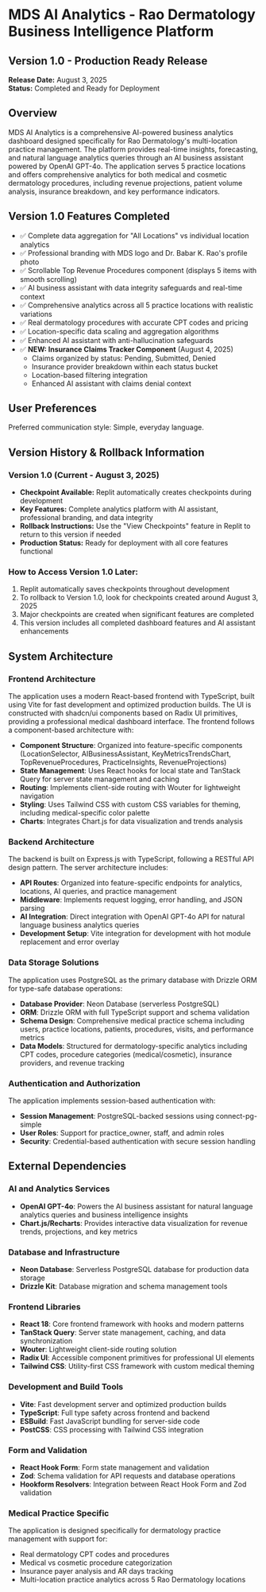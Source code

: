 # MDS AI Analytics - Rao Dermatology Business Intelligence Platform

## Version 1.0 - Production Ready Release
**Release Date:** August 3, 2025  
**Status:** Completed and Ready for Deployment

## Overview

MDS AI Analytics is a comprehensive AI-powered business analytics dashboard designed specifically for Rao Dermatology's multi-location practice management. The platform provides real-time insights, forecasting, and natural language analytics queries through an AI business assistant powered by OpenAI GPT-4o. The application serves 5 practice locations and offers comprehensive analytics for both medical and cosmetic dermatology procedures, including revenue projections, patient volume analysis, insurance breakdown, and key performance indicators.

## Version 1.0 Features Completed
- ✅ Complete data aggregation for "All Locations" vs individual location analytics
- ✅ Professional branding with MDS logo and Dr. Babar K. Rao's profile photo
- ✅ Scrollable Top Revenue Procedures component (displays 5 items with smooth scrolling)
- ✅ AI business assistant with data integrity safeguards and real-time context
- ✅ Comprehensive analytics across all 5 practice locations with realistic variations
- ✅ Real dermatology procedures with accurate CPT codes and pricing
- ✅ Location-specific data scaling and aggregation algorithms
- ✅ Enhanced AI assistant with anti-hallucination safeguards
- ✅ **NEW: Insurance Claims Tracker Component** (August 4, 2025)
  - Claims organized by status: Pending, Submitted, Denied
  - Insurance provider breakdown within each status bucket
  - Location-based filtering integration
  - Enhanced AI assistant with claims denial context

## User Preferences

Preferred communication style: Simple, everyday language.

## Version History & Rollback Information

### Version 1.0 (Current - August 3, 2025)
- **Checkpoint Available:** Replit automatically creates checkpoints during development
- **Key Features:** Complete analytics platform with AI assistant, professional branding, and data integrity
- **Rollback Instructions:** Use the "View Checkpoints" feature in Replit to return to this version if needed
- **Production Status:** Ready for deployment with all core features functional

### How to Access Version 1.0 Later:
1. Replit automatically saves checkpoints throughout development
2. To rollback to Version 1.0, look for checkpoints created around August 3, 2025
3. Major checkpoints are created when significant features are completed
4. This version includes all completed dashboard features and AI assistant enhancements

## System Architecture

### Frontend Architecture
The application uses a modern React-based frontend with TypeScript, built using Vite for fast development and optimized production builds. The UI is constructed with shadcn/ui components based on Radix UI primitives, providing a professional medical dashboard interface. The frontend follows a component-based architecture with:

- **Component Structure**: Organized into feature-specific components (LocationSelector, AIBusinessAssistant, KeyMetricsTrendsChart, TopRevenueProcedures, PracticeInsights, RevenueProjections)
- **State Management**: Uses React hooks for local state and TanStack Query for server state management and caching
- **Routing**: Implements client-side routing with Wouter for lightweight navigation
- **Styling**: Uses Tailwind CSS with custom CSS variables for theming, including medical-specific color palette
- **Charts**: Integrates Chart.js for data visualization and trends analysis

### Backend Architecture
The backend is built on Express.js with TypeScript, following a RESTful API design pattern. The server architecture includes:

- **API Routes**: Organized into feature-specific endpoints for analytics, locations, AI queries, and practice management
- **Middleware**: Implements request logging, error handling, and JSON parsing
- **AI Integration**: Direct integration with OpenAI GPT-4o API for natural language business analytics queries
- **Development Setup**: Vite integration for development with hot module replacement and error overlay

### Data Storage Solutions
The application uses PostgreSQL as the primary database with Drizzle ORM for type-safe database operations:

- **Database Provider**: Neon Database (serverless PostgreSQL)
- **ORM**: Drizzle ORM with full TypeScript support and schema validation
- **Schema Design**: Comprehensive medical practice schema including users, practice locations, patients, procedures, visits, and performance metrics
- **Data Models**: Structured for dermatology-specific analytics including CPT codes, procedure categories (medical/cosmetic), insurance providers, and revenue tracking

### Authentication and Authorization
The application implements session-based authentication with:

- **Session Management**: PostgreSQL-backed sessions using connect-pg-simple
- **User Roles**: Support for practice_owner, staff, and admin roles
- **Security**: Credential-based authentication with secure session handling

## External Dependencies

### AI and Analytics Services
- **OpenAI GPT-4o**: Powers the AI business assistant for natural language analytics queries and business intelligence insights
- **Chart.js/Recharts**: Provides interactive data visualization for revenue trends, projections, and key metrics

### Database and Infrastructure
- **Neon Database**: Serverless PostgreSQL database for production data storage
- **Drizzle Kit**: Database migration and schema management tools

### Frontend Libraries
- **React 18**: Core frontend framework with hooks and modern patterns
- **TanStack Query**: Server state management, caching, and data synchronization
- **Wouter**: Lightweight client-side routing solution
- **Radix UI**: Accessible component primitives for professional UI elements
- **Tailwind CSS**: Utility-first CSS framework with custom medical theming

### Development and Build Tools
- **Vite**: Fast development server and optimized production builds
- **TypeScript**: Full type safety across frontend and backend
- **ESBuild**: Fast JavaScript bundling for server-side code
- **PostCSS**: CSS processing with Tailwind CSS integration

### Form and Validation
- **React Hook Form**: Form state management and validation
- **Zod**: Schema validation for API requests and database operations
- **Hookform Resolvers**: Integration between React Hook Form and Zod validation

### Medical Practice Specific
The application is designed specifically for dermatology practice management with support for:
- Real dermatology CPT codes and procedures
- Medical vs cosmetic procedure categorization
- Insurance payer analysis and AR days tracking
- Multi-location practice analytics across 5 Rao Dermatology locations